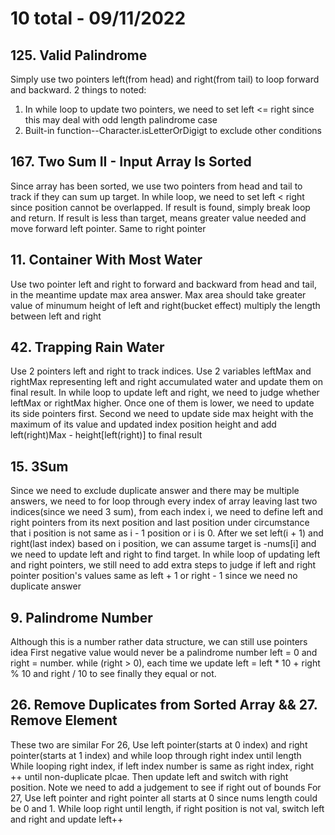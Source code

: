 # 10 total - 09/11/2022

## 125. Valid Palindrome
Simply use two pointers left(from head) and right(from tail) to loop forward and backward. 2 things to noted:
1. In while loop to update two pointers, we need to set left <= right since this may deal with odd length palindrome case
2. Built-in function--Character.isLetterOrDigigt to exclude other conditions

## 167. Two Sum II - Input Array Is Sorted
Since array has been sorted, we use two pointers from head and tail to track if they can sum up target.
In while loop, we need to set left < right since position cannot be overlapped. If result is found, simply break loop and return. If result is less than target, means greater value needed and move forward left pointer. Same to right pointer

## 11. Container With Most Water
Use two pointer left and right to forward and backward from head and tail, in the meantime update max area answer. Max area should take greater value of minumum height of left and right(bucket effect) multiply the length between left and right

## 42. Trapping Rain Water
Use 2 pointers left and right to track indices. Use 2 variables leftMax and rightMax representing left and right accumulated water and update them on final result.
In while loop to update left and right, we need to judge whether leftMax or rightMax higher. Once one of them is lower, we need to update its side pointers first. Second we need to update side max height with the maximum of its value and updated index position height and add left(right)Max - height[left(right)] to final result

## 15. 3Sum
Since we need to exclude duplicate answer and there may be multiple answers, we need to for loop through every index of array leaving last two indices(since we need 3 sum), from each index i, we need to define left and right pointers from its next position and last position under circumstance that i position is not same as i - 1 position or i is 0. After we set left(i + 1) and right(last index) based on i position, we can assume target is -nums[i] and we need to update left and right to find target. In while loop of updating left and right pointers, we still need to add extra steps to judge if left and right pointer position's values same as left + 1 or right - 1 since we need no duplicate answer

## 9. Palindrome Number
Although this is a number rather data structure, we can still use pointers idea
First negative value would never be a palindrome number
left = 0 and right = number. while (right > 0), each time we update left = left * 10 + right % 10 and right / 10 to see finally they equal or not.

## 26. Remove Duplicates from Sorted Array && 27. Remove Element
These two are similar
For 26,
Use left pointer(starts at 0 index) and right pointer(starts at 1 index) and while loop through right index until length
While looping right index, if left index number is same as right index, right ++ until non-duplicate plcae. Then update left and switch with right position. Note we need to add a judgement to see if right out of bounds
For 27, 
Use left pointer and right pointer all starts at 0 since nums length could be 0 and 1.
While loop right until length, if right position is not val, switch left and right and update left++
